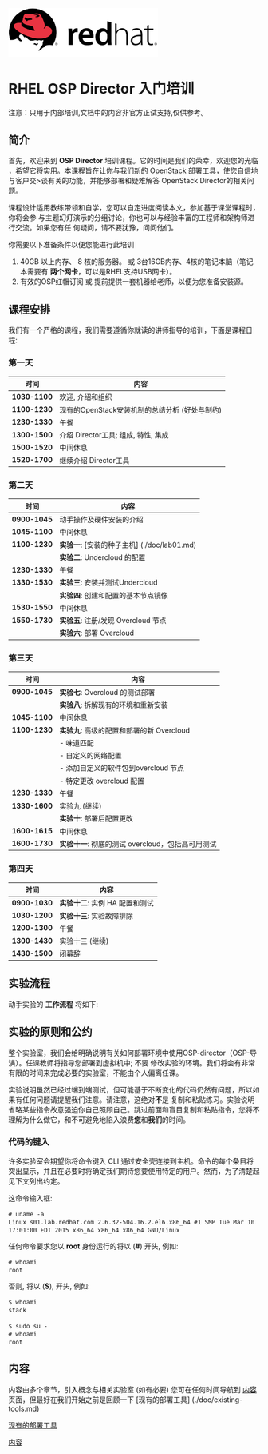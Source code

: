 <img src=./doc/images/redhat.png style="width: 300px;"/>

RHEL OSP Director 入门培训
==================================

注意：只用于内部培训,文档中的内容非官方正试支持,仅供参考。

## 简介

首先，欢迎来到 **OSP Director** 培训课程。它的时间是我们的荣幸，欢迎您的光临
，希望它将实用。本课程旨在让你与我们新的 OpenStack 部署工具，使您自信地与客户交>谈有关的功能，并能够部署和疑难解答 OpenStack Director的相关问题。

课程设计适用教练带领和自学，您可以自定进度阅读本文，参加基于课堂课程时，你将会参
与主题幻灯演示的分组讨论，你也可以与经验丰富的工程师和架构师进行交流。如果您有任
何疑问，请不要犹豫，问问他们。


你需要以下准备条件以便您能进行此培训

1. 40GB 以上内存、 8 核的服务器。
   或
   3台16GB内存、4核的笔记本脑（笔记本需要有 **两个网卡**，可以是RHEL支持USB网卡）。
2. 有效的OSP红帽订阅
   或
   提前提供一套机器给老师，以便为您准备安装源。

## 课程安排

我们有一个严格的课程，我们需要遵循你就读的讲师指导的培训，下面是课程日程:

### 第一天

时间          | 内容
------------- | -----------------
**1030-1100** | 欢迎, 介绍和组织
**1100-1230** | 现有的OpenStack安装机制的总结分析 (好处与制约)
**1230-1330** | 午餐
**1300-1500** | 介绍 Director工具; 组成, 特性, 集成
**1500-1520** | 中间休息 
**1520-1700** | 继续介绍 Director工具

### 第二天

时间          | 内容
------------- | -----------------
**0900-1045** | 动手操作及硬件安装的介绍
**1045-1100** | 中间休息
**1100-1230** | **实验一**: [安装的种子主机] (./doc/lab01.md)
              | **实验二**: Undercloud 的配置
**1230-1330** | 午餐
**1330-1530** | **实验三**: 安装并测试Undercloud
              | **实验四**: 创建和配置的基本节点镜像
**1530-1550** | 中间休息
**1550-1730** | **实验五**: 注册/发现 Overcloud 节点
              | **实验六**: 部署 Overcloud

### 第三天

时间          | 内容
------------- | -----------------
**0900-1045** | **实验七**: Overcloud 的测试部署
              | **实验八**: 拆解现有的环境和重新安装
**1045-1100** | 中间休息
**1100-1230** | **实验九**: 高级的配置和部署的新 Overcloud
              | - 味道匹配
              | - 自定义的网络配置
              | - 添加自定义的软件包到overcloud 节点
              | - 特定更改 overcloud 配置
**1230-1330** | 午餐
**1330-1600** | 实验九 (继续)
              | **实验十**: 部署后配置更改
**1600-1615** | 中间休息
**1600-1730** | **实验十一**: 彻底的测试 overcloud，包括高可用测试

### 第四天

时间          | 内容
------------- | -----------------
**0900-1030** | **实验十二**: 实例 HA 配置和测试
**1030-1200** | **实验十三**: 实验故障排除
**1200-1300** | 午餐
**1300-1430** | 实验十三 (继续)
**1430-1500** | 闭幕辞


## 实验流程

动手实验的 **工作流程** 将如下:

## 实验的原则和公约

整个实验室，我们会给明确说明有关如何部署环境中使用OSP-director（OSP-导演）。任课教师将指导您部署到虚拟机中; 不要 修改实验的环境。我们将会有非常有限的时间来完成必要的实验室，不能由个人偏离任课。

实验说明虽然已经过端到端测试，但可能基于不断变化的代码仍然有问题，所以如果有任何问题请提醒我们注意。请注意，这绝对**不**是 复制和粘贴练习。实验说明省略某些指令故意强迫你自己照顾自己。跳过前面和盲目复制和粘贴指令，您将不理解为什么做它，和不可避免地陷入浪费**您**和**我们**的时间。

### 代码的键入

许多实验室会期望你将命令键入 CLI 通过安全壳连接到主机。命令的每个条目将突出显示，并且在必要时将确定我们期待您要使用特定的用户。然而，为了清楚起见下文列出约定。

这命令输入框:

~~~
# uname -a
Linux s01.lab.redhat.com 2.6.32-504.16.2.el6.x86_64 #1 SMP Tue Mar 10 17:01:00 EDT 2015 x86_64 x86_64 x86_64 GNU/Linux
~~~

任何命令要求您以 **root** 身份运行的将以 (**#**) 开头, 例如:

~~~
# whoami
root
~~~

否则, 将以 (**$**), 开头, 例如:

~~~
$ whoami
stack

$ sudo su -
# whoami
root
~~~

## 内容

内容由多个章节，引入概念与相关实验室 (如有必要) 您可在任何时间导航到 [内容](./doc/contents.md) 页面，但最好在我们开始之前是回顾一下 [现有的部署工具] (./doc/existing-tools.md)

[现有的部署工具](./doc/existing-tools.md)

[内容](./doc/contents.md)
